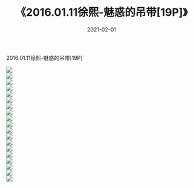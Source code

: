 ﻿---
layout: post
title:  《2016.01.11徐熙-魅惑的吊带[19P]》
date:   2021-02-01
img: http://imgx.orgx.ga/漏D/2021/2016.01.11徐熙-魅惑的吊带[19P]/000.jpg
categories: [美女, 清纯, 唯美]
---

2016.01.11徐熙-魅惑的吊带[19P]

  ![](http://imgx.orgx.ga/漏D/2021/2016.01.11徐熙-魅惑的吊带[19P]/001.jpg) <br> ![](http://imgx.orgx.ga/漏D/2021/2016.01.11徐熙-魅惑的吊带[19P]/002.jpg) <br> ![](http://imgx.orgx.ga/漏D/2021/2016.01.11徐熙-魅惑的吊带[19P]/003.jpg) <br> ![](http://imgx.orgx.ga/漏D/2021/2016.01.11徐熙-魅惑的吊带[19P]/004.jpg) <br> ![](http://imgx.orgx.ga/漏D/2021/2016.01.11徐熙-魅惑的吊带[19P]/005.jpg) <br> ![](http://imgx.orgx.ga/漏D/2021/2016.01.11徐熙-魅惑的吊带[19P]/006.jpg) <br> ![](http://imgx.orgx.ga/漏D/2021/2016.01.11徐熙-魅惑的吊带[19P]/007.jpg) <br> ![](http://imgx.orgx.ga/漏D/2021/2016.01.11徐熙-魅惑的吊带[19P]/008.jpg) <br> ![](http://imgx.orgx.ga/漏D/2021/2016.01.11徐熙-魅惑的吊带[19P]/009.jpg) <br> ![](http://imgx.orgx.ga/漏D/2021/2016.01.11徐熙-魅惑的吊带[19P]/010.jpg) <br> ![](http://imgx.orgx.ga/漏D/2021/2016.01.11徐熙-魅惑的吊带[19P]/011.jpg) <br> ![](http://imgx.orgx.ga/漏D/2021/2016.01.11徐熙-魅惑的吊带[19P]/012.jpg) <br> ![](http://imgx.orgx.ga/漏D/2021/2016.01.11徐熙-魅惑的吊带[19P]/013.jpg) <br> ![](http://imgx.orgx.ga/漏D/2021/2016.01.11徐熙-魅惑的吊带[19P]/014.jpg) <br> ![](http://imgx.orgx.ga/漏D/2021/2016.01.11徐熙-魅惑的吊带[19P]/015.jpg) <br> ![](http://imgx.orgx.ga/漏D/2021/2016.01.11徐熙-魅惑的吊带[19P]/016.jpg) <br> ![](http://imgx.orgx.ga/漏D/2021/2016.01.11徐熙-魅惑的吊带[19P]/017.jpg) <br> ![](http://imgx.orgx.ga/漏D/2021/2016.01.11徐熙-魅惑的吊带[19P]/018.jpg) <br> ![](http://imgx.orgx.ga/漏D/2021/2016.01.11徐熙-魅惑的吊带[19P]/019.jpg) <br>